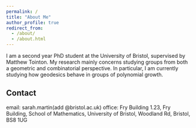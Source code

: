 ```yaml
---
permalink: /
title: "About Me"
author_profile: true
redirect_from: 
  - /about/
  - /about.html
---
```

I am a second year PhD student at the University of Bristol, supervised by Matthew Tointon. My research mainly concerns studying groups from both a geometric and combinatorial perspective. In particular, I am currently studying how geodesics behave in groups of polynomial growth.

Contact
------
email: sarah.martin(add @bristol.ac.uk)
office: Fry Building 1.23, Fry Building, School of Mathematics, University of Bristol, Woodland Rd, Bristol, BS8 1UG
